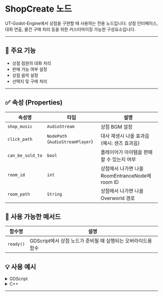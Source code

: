 # ShopCreate 노드

UT-Godot-Engine에서 상점을 구현할 때 사용하는 전용 노드입니다.
상점 인터페이스, 대화 연출, 물건 구매 처리 등을 위한 커스터마이징 가능한 구성요소입니다.

---

## 📌 주요 기능

* 상점 점원의 대화 처리
* 판매 가능 여부 설정
* 상점 음악 설정
* 선택지 및 구매 처리

---

## ✅ 속성 (Properties)

| 속성명              | 타입                               | 설명                      |
| ---------------- | -------------------------------- | ----------------------- |
| `shop_music`     | `AudioStream`                    | 상점 BGM 설정               |
| `click_path`     | `NodePath` (`AudioStreamPlayer`) | 대사 재생시 나올 효과음 (예시: 샌즈 효과음)      |
| `can_be_sold_to` | `bool`                           | 플레이어가 아이템을 판매할 수 있는지 여부 |
| `room_id`        | `int`                            | 상점에서 나가면 나올 RoomEntranceNode에 room ID     |
| `room_path`      | `String`                         | 상점에서 나가면 나올 Overworld 경로       |


## 🔧 사용 가능한 메서드

| 함수명                       | 설명                                     |
| ------------------------- | -------------------------------------- |
| `ready()`                 | GDScript에서 상점 노드가 준비될 때 실행되는 오버라이드용 함수 |


## 💡 사용 예시

<details>
<summary>GDScript</summary>

```gdscript
extends ShopCreate

func ready():
    print("상점 초기화");
```

</details>

<details>
<summary>C++</summary>

```cpp
#include "test_shop.h"
#include "env.h"

void TEST_SHOP::_bind_methods() {}

void TEST_SHOP::ready() {
}
```

</details>

---

